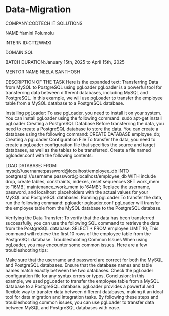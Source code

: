 # Data-Migration

COMPANY:CODTECH IT SOLUTIONS

NAME:Yamini Polumolu

INTERN ID:CT12WMXI

DOMAIN:SQL

BATCH DURATION:January 15th, 2025 to April 15th, 2025

MENTOR NAME:NEELA SANTHOSH

DESCRIPTION OF THE TASK Here is the expanded text: Transferring Data from MySQL to PostgreSQL using pgLoader pgLoader is a powerful tool for transferring data between different databases, including MySQL and PostgreSQL. In this example, we will use pgLoader to transfer the employee table from a MySQL database to a PostgreSQL database.

Installing pgLoader: To use pgLoader, you need to install it on your system. You can install pgLoader using the following command: sudo apt-get install pgLoader Creating a PostgreSQL Database Before transferring the data, you need to create a PostgreSQL database to store the data. You can create a database using the following command: CREATE DATABASE employee_db; Creating a pgLoader Configuration File To transfer the data, you need to create a pgLoader configuration file that specifies the source and target databases, as well as the tables to be transferred. Create a file named pgloader.conf with the following contents:

LOAD DATABASE: FROM mysql://username:password@localhost/employee_db INTO postgresql://username:password@localhost/employee_db WITH include drop, create tables, constraints, indexes, reset sequences SET work_mem to '16MB', maintenance_work_mem to '64MB'; Replace the username, password, and localhost placeholders with the actual values for your MySQL and PostgreSQL databases. Running pgLoader To transfer the data, run the following command: pgloader pgloader.conf pgLoader will transfer the employee table from the MySQL database to the PostgreSQL database.

Verifying the Data Transfer: To verify that the data has been transferred successfully, you can use the following SQL command to retrieve the data from the PostgreSQL database: SELECT * FROM employee LIMIT 10; This command will retrieve the first 10 rows of the employee table from the PostgreSQL database. Troubleshooting Common Issues When using pgLoader, you may encounter some common issues. Here are a few troubleshooting tips:

Make sure that the username and password are correct for both the MySQL and PostgreSQL databases.
Ensure that the database names and table names match exactly between the two databases.
Check the pgLoader configuration file for any syntax errors or typos.
Conclusion: In this example, we used pgLoader to transfer the employee table from a MySQL database to a PostgreSQL database. pgLoader provides a powerful and flexible way to transfer data between different databases, making it an ideal tool for data migration and integration tasks. By following these steps and troubleshooting common issues, you can use pgLoader to transfer data between MySQL and PostgreSQL databases with ease.
